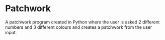 # Patchwork
A patchwork program created in Python where the user is asked 2 different numbers and 3 different colours and creates a patchwork from the user input.
